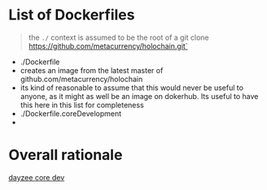 # List of Dockerfiles
> the `./` context is assumed to be the root of a 
> git clone https://github.com/metacurrency/holochain.git`

* ./Dockerfile
 * creates an image from the latest master of github.com/metacurrency/holochain
 * its kind of reasonable to assume that this would never be useful to anyone, as it might as well be an image on dokerhub. Its useful to have this here in this list for completeness
* ./Dockerfile.coreDevelopment
 * 

# Overall rationale



[dayzee core dev](dayzeecoredev)